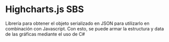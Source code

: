 Highcharts.js SBS
=================

Librería para obtener el objeto serializado en JSON para utilizarlo en combinación con Javascript. Con esto, se puede armar la estructura y data de las gráficas mediante el uso de C#
